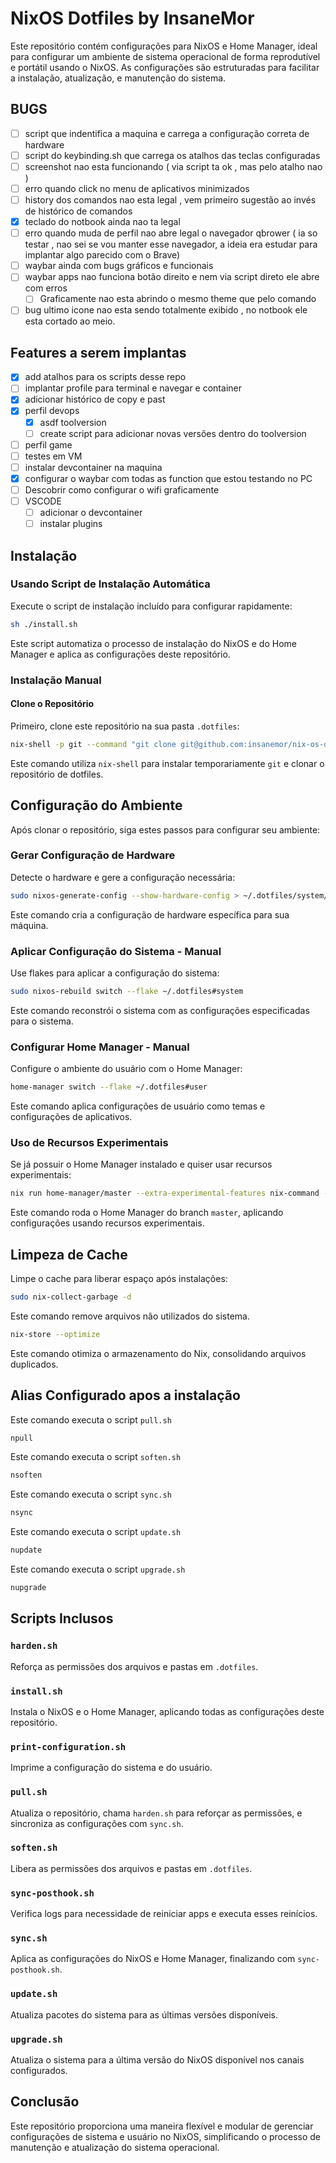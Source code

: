 # NixOS Dotfiles by InsaneMor

Este repositório contém configurações para NixOS e Home Manager, ideal para configurar um ambiente de sistema operacional de forma reprodutível e portátil usando o NixOS. As configurações são estruturadas para facilitar a instalação, atualização, e manutenção do sistema.

## BUGS

- [ ] script que indentifica a maquina e carrega a configuração correta de hardware
- [ ] script do keybinding.sh que carrega os atalhos das teclas configuradas
- [ ] screenshot nao esta funcionando ( via script ta ok , mas pelo atalho nao )
- [ ] erro quando click no menu de aplicativos minimizados
- [ ] history dos comandos nao esta legal , vem primeiro sugestão ao invés de histórico de comandos
- [X] teclado do notbook ainda nao ta legal
- [ ] erro quando muda de perfil nao abre legal o navegador qbrower ( ia so testar , nao sei se vou manter esse navegador, a ideia era estudar para implantar algo parecido com o Brave)
- [ ] waybar ainda com bugs gráficos e funcionais
- [ ] waybar apps nao funciona botão direito e nem via script direto ele abre com erros
  - [ ] Graficamente nao esta abrindo o mesmo theme que pelo comando
- [ ] bug ultimo icone nao esta sendo totalmente exibido , no notbook ele esta cortado ao meio.

## Features a serem implantas

- [X] add atalhos para os scripts desse repo
- [ ] implantar profile para terminal e navegar e container
- [X] adicionar histórico de copy e past
- [X] perfil devops
  - [X] asdf toolversion
  - [ ] create script para adicionar novas versões dentro do toolversion
- [ ] perfil game
- [ ] testes em VM
- [ ] instalar devcontainer na maquina
- [X] configurar o waybar com todas as function que estou testando no PC
- [ ] Descobrir como configurar o wifi graficamente
- [ ] VSCODE
  - [ ] adicionar o devcontainer
  - [ ] instalar plugins

## Instalação

### Usando Script de Instalação Automática

Execute o script de instalação incluído para configurar rapidamente:

```bash
sh ./install.sh
```

Este script automatiza o processo de instalação do NixOS e do Home Manager e aplica as configurações deste repositório.

### Instalação Manual

#### Clone o Repositório

Primeiro, clone este repositório na sua pasta `.dotfiles`:

```bash
nix-shell -p git --command "git clone git@github.com:insanemor/nix-os-dotfiles.git ~/.dotfiles"
```

Este comando utiliza `nix-shell` para instalar temporariamente `git` e clonar o repositório de dotfiles.

## Configuração do Ambiente

Após clonar o repositório, siga estes passos para configurar seu ambiente:

### Gerar Configuração de Hardware

Detecte o hardware e gere a configuração necessária:

```bash
sudo nixos-generate-config --show-hardware-config > ~/.dotfiles/system/hardware-configuration.nix
```

Este comando cria a configuração de hardware específica para sua máquina.

### Aplicar Configuração do Sistema  - Manual

Use flakes para aplicar a configuração do sistema:

```bash
sudo nixos-rebuild switch --flake ~/.dotfiles#system
```

Este comando reconstrói o sistema com as configurações especificadas para o sistema.

### Configurar Home Manager - Manual

Configure o ambiente do usuário com o Home Manager:

```bash
home-manager switch --flake ~/.dotfiles#user
```

Este comando aplica configurações de usuário como temas e configurações de aplicativos.

### Uso de Recursos Experimentais

Se já possuir o Home Manager instalado e quiser usar recursos experimentais:

```bash
nix run home-manager/master --extra-experimental-features nix-command --extra-experimental-features flakes -- switch --flake ~/.dotfiles#user;
```

Este comando roda o Home Manager do branch `master`, aplicando configurações usando recursos experimentais.

## Limpeza de Cache

Limpe o cache para liberar espaço após instalações:

```bash
sudo nix-collect-garbage -d
```

Este comando remove arquivos não utilizados do sistema.

```bash
nix-store --optimize
```

Este comando otimiza o armazenamento do Nix, consolidando arquivos duplicados.

## Alias Configurado apos a instalação

Este comando executa o script  `pull.sh`

```bash
npull
```

Este comando executa o script  `soften.sh`

```bash
nsoften
```

Este comando executa o script  `sync.sh`

```bash
nsync
```

Este comando executa o script  `update.sh`

```bash
nupdate
```

Este comando executa o script  `upgrade.sh`

```bash
nupgrade
```

## Scripts Inclusos

### `harden.sh`

Reforça as permissões dos arquivos e pastas em `.dotfiles`.

### `install.sh`

Instala o NixOS e o Home Manager, aplicando todas as configurações deste repositório.

### `print-configuration.sh`

Imprime a configuração do sistema e do usuário.

### `pull.sh`

Atualiza o repositório, chama `harden.sh` para reforçar as permissões, e sincroniza as configurações com `sync.sh`.

### `soften.sh`

Libera as permissões dos arquivos e pastas em `.dotfiles`.

### `sync-posthook.sh`

Verifica logs para necessidade de reiniciar apps e executa esses reinícios.

### `sync.sh`

Aplica as configurações do NixOS e Home Manager, finalizando com `sync-posthook.sh`.

### `update.sh`

Atualiza pacotes do sistema para as últimas versões disponíveis.

### `upgrade.sh`

Atualiza o sistema para a última versão do NixOS disponível nos canais configurados.

## Conclusão

Este repositório proporciona uma maneira flexível e modular de gerenciar configurações de sistema e usuário no NixOS, simplificando o processo de manutenção e atualização do sistema operacional.
